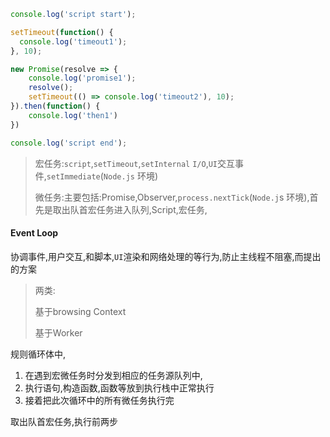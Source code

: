 ```javascript
console.log('script start');

setTimeout(function() {
  console.log('timeout1');
}, 10);

new Promise(resolve => {
    console.log('promise1');
    resolve();
    setTimeout(() => console.log('timeout2'), 10);
}).then(function() {
    console.log('then1')
})

console.log('script end');
```

> 宏任务:`script`,`setTimeout`,`setInternal` `I/O`,`UI`交互事件,`setImmediate`(`Node.js` 环境)
>
> 微任务:主要包括:Promise,Observer,`process.nextTick`(`Node.j`s 环境),首先是取出队首宏任务进入队列,Script,宏任务,

#### Event Loop

协调事件,用户交互,和脚本,`UI`渲染和网络处理的等行为,防止主线程不阻塞,而提出的方案

> 两类:
>
> 基于browsing Context
>
> 基于Worker

规则循环体中,

1. 在遇到宏微任务时分发到相应的任务源队列中,
2. 执行语句,构造函数,函数等放到执行栈中正常执行
3. 接着把此次循环中的所有微任务执行完

取出队首宏任务,执行前两步